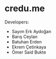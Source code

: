 # credu.me


Developers:
* Sayım Erk Aydoğan
* Barış Ceylan
* Batuhan Erden
* Ekrem Çetinkaya
* Ömer Said Bukte

